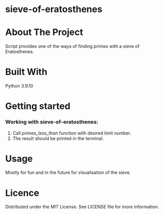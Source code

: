 # sieve-of-eratosthenes

# About The Project
Script provides one of the ways of finding primes with a sieve of Eratosthenes.

# Built With
Python 3.9.10

# Getting started

### Working with sieve-of-eratosthenes:
1. Call *primes_less_than* function with desired limit number.
2. The result should be printed in the terminal.

# Usage
Mostly for fun and in the future for visualisation of the sieve.

# Licence
Distributed under the MIT License. See LICENSE file for more information.
